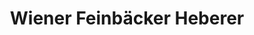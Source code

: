---
title: "Wiener Feinbäcker Heberer"
url: /nuernberg/wiener-feinbaecker-heberer/
shop: Bäckerei
---
